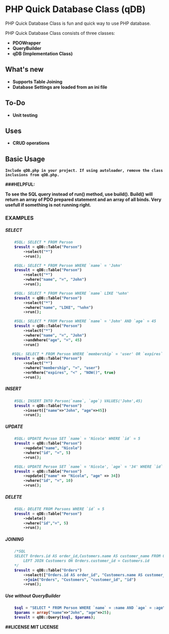 # PHP Quick Database Class (qDB)

PHP Quick Database Class is fun and quick way to use PHP database.

PHP Quick Database Class consists of three classes:

- <b>PDOWrapper<b>
- <b>QueryBuilder<b>
- <b>qDB</b> (Implementation Class)

## What's new

- Supports Table Joining
- Database Settings are loaded from an ini file

## To-Do

- Unit testing

## Uses
- CRUD operations

## Basic Usage

	Include qDB.php in your project. If using autoloader, remove the class inclusions from qDB.php.
    
###HELPFUL:

To see the SQL query instead of run() method, use build(). Build() will return an array of PDO prepared statement and an array of all binds. Very usefull if something is not running right.
    
    
### EXAMPLES

##### SELECT
```php
    #SQL: SELECT * FROM Person
	$result = qDB::Table("Person")
	    ->select("*")
    	->run();

	#SQL: SELECT * FROM Person WHERE `name` = 'John'
    $result = qDB::Table("Person")
        ->select("*")
    	->where("name", "=", "John")
        ->run();

    #SQL: SELECT * FROM Person WHERE `name` LIKE '%ohn'
    $result = qDB::Table("Person")
        ->select("*")
        ->where("name", "LIKE", "%ohn")
        ->run();

    #SQL: SELECT * FROM Person WHERE `name` = 'John' AND `age` = 45
    $result = qDB::Table("Person")
    	->select("*")
    	->where("name", "=", "John")
        ->andWhere("age", "=", 45)
        ->run()

   #SQL: SELECT * FROM Person WHERE `membership` = 'user' OR `expires` < NOW()
    $result = qDB::Table("Person")
    	->select("*")
    	->where("membership", "=", "user")
        ->orWhere("expires", "<" , "NOW()", true)
        ->run();
```

##### INSERT
```php
    #SQL: INSERT INTO Person(`name`, `age`) VALUES('John',45)
	$result = qDB::Table("Person")
	    ->insert(["name"=>"John", "age"=>45])
	    ->run();
```

##### UPDATE
```php
    #SQL: UPDATE Person SET `name` = 'Nicole' WHERE `id` = 5
    $result = qDB::Table("Person")
        ->update("name", "Nicole")
    	->where("id", "=", 5)
        ->run();

    #SQL: UPDATE Person SET `name` = 'Nicole', `age` = '34' WHERE `id` = 10
    $result = qDB::Table("Person")
    	->update(["name" => "Nicole", "age" => 34])
    	->where("id", "=", 10)
        ->run();
```

##### DELETE
```php
    #SQL: DELETE FROM Persons WHERE `id` = 5
    $result = qDB::Table("Person")
    	->delete()
        ->where("id","=", 5)
        ->run();
 ```


##### JOINING
```php
    /*SQL 
    SELECT Orders.id AS order_id,Customers.name AS customer_name FROM Orders
    	LEFT JOIN Customers ON Orders.customer_id = Customers.id
    */
    $result = qDB::Table("Orders")
    	->select(["Orders.id AS order_id", "Customers.name AS customer_name"])
    	->join("Orders", "Customers", "customer_id", "id")
        ->run();
```

##### Use without QueryBuilder

```php
    $sql = "SELECT * FROM Person WHERE `name` = :name AND `age` = :age";
    $params = array("name"=>"John", "age"=>25);
    $result = qDB::Query($sql, $params);
 ```

##LICENSE
MIT LICENSE

